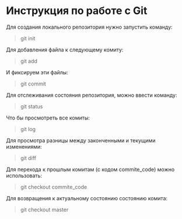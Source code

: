 # Инструкция по работе с Git
Для создания локального репозитория нужно запустить команду:
> git init

Для добавления файла к следующему комиту:
> git add

И фиксируем эти файлы:
> git commit

Для отслеживания состояния репозитория, можно ввести команду:
> git status

Что бы просмотреть все комиты:
> git log

Для просмотра разницы между законченными и текущими изменениями:
> git diff

Для перехода к прошлым комитам (с кодом commite_code) можно использовать:

> git checkout commite_code

Для возвращения к актуальному состоянию состоянию комита:

> git checkout master

